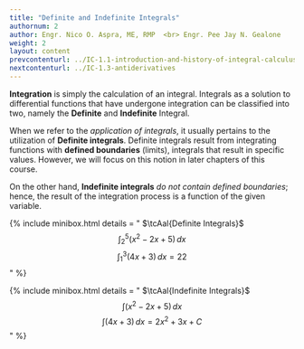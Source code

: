 ```yaml
---
title: "Definite and Indefinite Integrals"
authornum: 2
author: Engr. Nico O. Aspra, ME, RMP  <br> Engr. Pee Jay N. Gealone
weight: 2
layout: content
prevcontenturl: ../IC-1.1-introduction-and-history-of-integral-calculus
nextcontenturl: ../IC-1.3-antiderivatives
---
```



**Integration** is simply the calculation of an integral. Integrals as a solution to differential functions that have undergone integration can be classified into two, namely the **Definite** and **Indefinite** Integral.

When we refer to the *application of integrals*, it usually pertains to the utilization of **Definite integrals**. Definite integrals result from integrating functions with **defined boundaries** (limits), integrals that result in specific values. However, we will focus on this notion in later chapters of this course.

On the other hand, **Indefinite integrals** *do not contain defined boundaries*; hence, the result of the integration process is a function of the given variable. 


{% include minibox.html
    details = "
    $\tcAal{Definite Integrals}$ 
    $$\int_2^5 (x^2-2x+5) \,dx$$
	$$\int_1^3 (4x+3) \,dx = 22 $$
    "
%}


{% include minibox.html
    details = "
    $\tcAal{Indefinite Integrals}$ 
    $$\int (x^2-2x+5) \,dx$$
	$$\int (4x+3) \,dx = 2x^2+3x+C $$
    "
%}